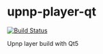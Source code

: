 # upnp-player-qt

[![Build Status](https://travis-ci.org/UnitedRPMs/upnp-player-qt.svg?branch=master)](https://travis-ci.org/UnitedRPMs/upnp-player-qt)

Upnp layer build with Qt5 
